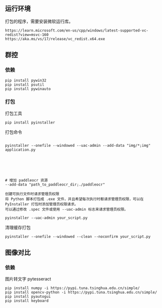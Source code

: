 


## 运行环境

打包的程序，需要安装微软运行库。

```
https://learn.microsoft.com/en-us/cpp/windows/latest-supported-vc-redist?view=msvc-160
https://aka.ms/vs/17/release/vc_redist.x64.exe
```


## 群控

### 依赖

```
pip install pywin32
pip install psutil
pip install pywinauto

```


### 打包

打包工具
```
pip install pyinstaller

```

打包命令
```

pyinstaller --onefile --windowed --uac-admin --add-data "img/*;img"  application.py






# 增加 paddleocr 资源
--add-data "path_to_paddleocr_dir;./paddleocr"

创建可执行文件时请求管理员权限
将 Python 脚本打包成 .exe 文件，并且希望每次执行时都请求管理员权限，可以在 PyInstaller 打包时添加管理员权限请求。
可以通过修改 .spec 文件或使用 --uac-admin 标志来请求管理员权限。

pyinstaller --uac-admin your_script.py

```

清理缓存打包
```
pyinstaller --onefile --windowed --clean --noconfirm your_script.py

```


## 图像对比

### 依赖

图片转文字 pytesseract


```
pip install numpy -i https://pypi.tuna.tsinghua.edu.cn/simple/
pip install opencv-python -i https://pypi.tuna.tsinghua.edu.cn/simple/
pip install pyautogui
pip install keyboard

```
